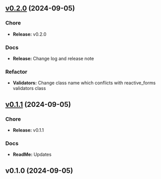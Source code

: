 
<a name="v0.2.0"></a>
## [v0.2.0](https://github.com/pasaneramusugoda/flutter_support_pack/compare/v0.1.1...v0.2.0) (2024-09-05)

### Chore

* **Release:** v0.2.0

### Docs

* **Release:** Change log and release note

### Refactor

* **Validators:** Change class name which conflicts with reactive_forms validators class


<a name="v0.1.1"></a>
## [v0.1.1](https://github.com/pasaneramusugoda/flutter_support_pack/compare/v0.1.0...v0.1.1) (2024-09-05)

### Chore

* **Release:** v0.1.1

### Docs

* **ReadMe:** Updates


<a name="v0.1.0"></a>
## v0.1.0 (2024-09-05)

